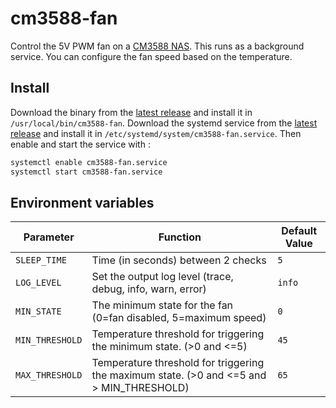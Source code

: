 # cm3588-fan

Control the 5V PWM fan on a [CM3588 NAS](https://www.friendlyelec.com/index.php?route=product/product&path=60&product_id=299).
This runs as a background service. You can configure the fan speed based on the temperature.

## Install

Download the binary from the [latest release](https://github.com/martabal/cm3588-fan/releases/latest/download/cm3588-fan) and install it in `/usr/local/bin/cm3588-fan`. Download the systemd service from the [latest release](https://github.com/martabal/cm3588-fan/releases/latest/download/cm3588-fan.service) and install it in `/etc/systemd/system/cm3588-fan.service`. Then enable and start the service with :

```bash
systemctl enable cm3588-fan.service
systemctl start cm3588-fan.service
```

## Environment variables

| Parameter       | Function                                                                                    | Default Value |
| --------------- | ------------------------------------------------------------------------------------------- | ------------- |
| `SLEEP_TIME`    | Time (in seconds) between 2 checks                                                          | `5`           |
| `LOG_LEVEL`     | Set the output log level (trace, debug, info, warn, error)                                  | `info`        |
| `MIN_STATE`     | The minimum state for the fan (0=fan disabled, 5=maximum speed)                             | `0`           |
| `MIN_THRESHOLD` | Temperature threshold for triggering the minimum state.  (>0 and <=5)                       | `45`          |
| `MAX_THRESHOLD` | Temperature threshold for triggering the maximum state.    (>0 and <=5 and > MIN_THRESHOLD) | `65`          |
